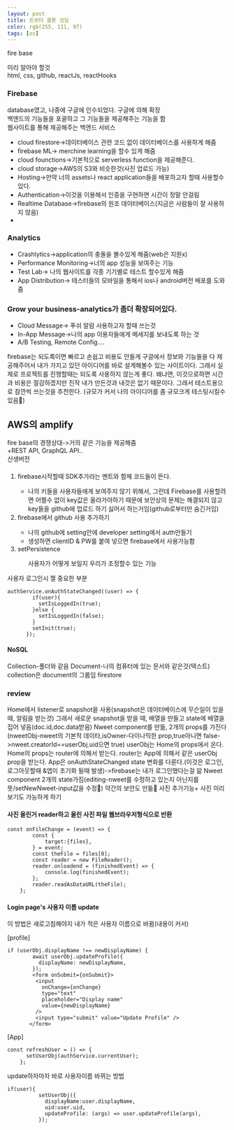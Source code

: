 ```yaml
---
layout: post
title: 트위터 클론 코딩
color: rgb(255, 111, 97)
tags: [os]
---
```

fire base
<p>
미리 알아야 할것<br>
html, css, github, reactJs, reactHooks
</p>
<h3>Firebase</h3>
<p>
database였고, 나중에 구글에 인수되었다. 구글에 의해 확장<br>
백엔드의 기능들을 포괄하고 그 기능들을 제공해주는 기능을 함 <br>
웹사이트를 통해 제공해주는 백엔드 서비스
<ul>
<li>cloud firestore->데이터베이스 관련 코드 없이 데이터베이스를 사용하게 해줌</li>
<li>firebase ML-> merchine learning을 할수 있게 해줌</li>
<li>cloud founctions->기본적으로 serverless function을 제공해준다. </li>
<li>cloud storage->AWS의 S3와 비슷한것(사진 업로드 가능)</li>
<li>Hosting->만약 너의 assets나 react application들을 배포하고자 할때 사용할수 있다.  </li>
<li>Authentication->이것을 이용해서 인증을 구현하면 시간이 정말 안걸림</li>
<li>Realtime Database->firebase의 원조 데이터베이스(지금은 사람들이 잘 사용하지 않음)<li>
</ul>
<h3>Analytics</h3>
<ul>
<li>Crashlytics->application의 충돌을 볼수있게 해줌(web은 지원x)</li>
<li>Performance Monitoring->너의 app 성능을 보여주는 기능</li>
<li>Test Lab-> 나의 웹사이트를 각종 기기별로 테스트 할수있게 해줌</li>
<li>App Distribution-> 테스터들의 모바일을 통해서 ios나 android버전 배포를 도와줌</li>
</ul>
<h3>Grow your business-analytics가 좀더 확장되어있다.</h3>
<ul>
<li>Cloud Message-> 푸쉬 알람 사용하고자 할때 쓰는것</li>
<li>In-App Message->나의 app 이용자들에게 메세지를 보내도록 하는 것</li>
<li>A/B Testing, Remote Config....</li>
</ul>
</p>
<p>
firebase는 되도록이면 빠르고 손쉽고 비용도 안들게 구글에서 정보와 기능들을 다 제공해주어서 내가 가지고 있던 아이디어를 바로 설계해볼수 있는 사이트이다. 그래서 실제로 프로젝트를 진행할때는 되도록 사용하지 않는게 좋다. 왜냐면, 이것으로하면 시간과 비용은 절감하겠지만 진작 내가 만든것과 내것은 없기 때문이다. 그래서 테스트용으로 잠깐씩 쓰는것을 추천한다. (규모가 커서 나의 아이디어를 좀 규모크게 테스팅시킬수 있음)
</p>
<h2>AWS의 amplify</h2>
fire base의 경쟁상대->거의 같은 기능을 제공해줌<br>
+REST API, GraphQL API..<br>
신생버전

<h4 style="border:purple"></h4>
<div>
<ol>
<li>firebase시작할때 SDK추가라는 멘트와 함께 코드들이 뜬다.</li>
<ul>
<li>나의 키들을 사용자들에게 보여주지 않기 위해서, 그런데 Firebase를 사용할려면 어쩔수 없이 key값은 올라가야하기 때문에 보안상의 문제는 해결되지 않고 key들을 github에 업로드 하기 싫어서 하는거임(github로부터만 숨긴거임)</li> 
</ul>
<li>firebase에서 github 사용 추가하기</li>
<ul>
<li>나의 github에 setting안에 developer setting에서 auth만들기</li>
<li>생성하면 clientID & PW를 붙여 넣으면 firebase에서 사용가능함</li>
</ul>
<li>setPersistence</li>
<ul>사용자가 어떻게 보일지 우리가 조정할수 있는 기능</ul>
</ol>

사용자 로그인시 젤 중요한 부분

```
authService.onAuthStateChanged((user) => {
        if(user){
          setIsLoggedIn(true);
        }else {
          setIsLoggedIn(false);
        }
        setInit(true);
      });
```
<h4>NoSQL</h4>
Collection-폴더와 같음
Document-나의 컴퓨터에 있는 문서와 같은것(텍스트)
collection은 document의 그룹임
firestore
</div>
<div>
<h3>review</h3>
<p>
Home에서 listener로 snapshot을 사용(snapshot은 데이터베이스에 무슨일이 있을 때, 알림을 받는것)
그래서 새로운 snapshot을 받을 때, 배열을 만들고 state에 배열을 집어 넣음(doc.id,doc.data받음)
Nweet component를 만듦, 2개의 props를 가진다(nweetObj-nweet의 기본적 데이타,isOwner-다이나믹한 prop,true아니면 false->nweet.creatorId==userObj.uid으면 true)
userObj는 Home의 props에서 온다. Home의 props는 router에 의해서 받는다. 
router는 App에 의해서 같은 userObj prop을 받는다. 
App은 onAuthStateChanged state 변화를 다룬다.(이것은 로그인,로그아웃할때 &앱이 초기화 될때 발생)->firebase는 내가 로그인했다는걸 앎
Nweet component 2개의 state가짐(editing-nweet를 수정하고 있는지 아닌지를 뜻/setNewNweet-input값을 수정)
약간의 보안도 만듦
사진 추가기능+ 사진 미리보기도 가능하게 하기
</p>
<p>
<h4>사진 올린거 reader하고 올린 사진 파일 웹브라우저형식으로 반환</h4>

```
const onFileChange = (event) => {
        const {
            target:{files},
        } = event;
        const theFile = files[0];
        const reader = new FileReader();
        reader.onloadend = (finishedEvent) => {
            console.log(finishedEvent);
        };
        reader.readAsDataURL(theFile);
    };
```
</p>

<p>
<h4>Login page's 사용자 이름 update</h4>
이 방법은 새로고침해야지 내가 적은 사용자 이름으로 바뀜(내용이 커서)<br>

[profile]
```
if (userObj.displayName !== newDisplayName) {
        await userObj.updateProfile({
          displayName: newDisplayName,
        });
        <form onSubmit={onSubmit}>
         <input
           onChange={onChange}
           type="text"
           placeholder="Display name"
           value={newDisplayName}
         />
         <input type="submit" value="Update Profile" />
       </form>
```
[App]
```
const refreshUser = () => {
      setUserObj(authService.currentUser);
    };
```

update하자마자 바로 사용자이름 바뀌는 방법

```
if(user){
          setUserObj({
            displayName:user.displayName,
            uid:user.uid,
            updateProfile: (args) => user.updateProfile(args),
          });
```
</p>
</div>